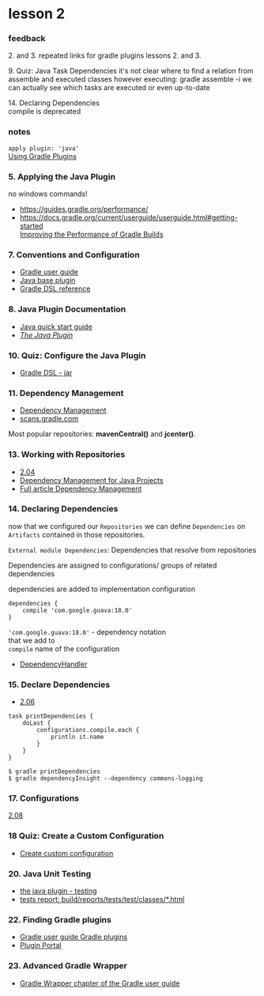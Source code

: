 # lesson 2

### feedback
2\. and 3. repeated links for gradle plugins lessons 2. and 3.

9\. Quiz: Java Task Dependencies
it's not clear where to find a relation from assemble and executed classes
however executing: gradle assemble -i
we can actually see which tasks are executed or even up-to-date

14\. Declaring Dependencies  
compile is deprecated

### notes
`apply plugin: 'java'`  
[Using Gradle Plugins](https://docs.gradle.org/current/userguide/plugins.html)  

### 5. Applying the Java Plugin
no windows commands!

- https://guides.gradle.org/performance/  
- https://docs.gradle.org/current/userguide/userguide.html#getting-started  
[Improving the Performance of Gradle Builds](https://guides.gradle.org/performance/)  

### 7. Conventions and Configuration  
- [Gradle user guide](https://docs.gradle.org/current/userguide/java_plugin.html#N11FD1)  
- [Java base plugin](https://docs.gradle.org/current/userguide/standard_plugins.html#N11F3E)  
- [Gradle DSL reference](https://docs.gradle.org/current/dsl/org.gradle.api.tasks.SourceSet.html)  

### 8. Java Plugin Documentation  
- [Java quick start guide](https://docs.gradle.org/current/userguide/tutorial_java_projects.html)  
- [*The Java Plugin*](https://docs.gradle.org/current/userguide/java_plugin.html)  

### 10. Quiz: Configure the Java Plugin
- [Gradle DSL - jar](https://docs.gradle.org/current/dsl/org.gradle.api.tasks.bundling.Jar.html)  

### 11. Dependency Management
- [Dependency Management](https://docs.gradle.org/current/userguide/introduction_dependency_management.html#gsc.tab=0)  
- [scans.gradle.com](https://scans.gradle.com/)  

Most popular repositories:
**mavenCentral()** and **jcenter()**.

### 13. Working with Repositories
- [2.04](2.04-Demo-WorkingWithRepositories/build.gradle)  
- [Dependency Management for Java Projects
](https://docs.gradle.org/current/userguide/dependency_management_for_java_projects.html)  
- [Full article Dependency Management](https://docs.gradle.org/current/userguide/introduction_dependency_management.html)

### 14. Declaring Dependencies
now that we configured our  `Repositories` we can define `Dependencies` on `Artifacts` contained in those repositories.

`External module Dependencies`: Dependencies that resolve from repositories

Dependencies are assigned to configurations/ groups of related dependencies

dependencies are added to implementation configuration
```
dependencies {
    compile 'com.google.guava:18.0'
}
```
`'com.google.guava:18.0'` -  dependency notation  
that we add to  
`compile` name of the configuration

- [DependencyHandler](https://docs.gradle.org/current/dsl/org.gradle.api.artifacts.dsl.DependencyHandler.html)

### 15. Declare Dependencies
- [2.06](2.06-Exercise-DeclareARepositoryAndDependencies/build.gradle)  
```
task printDependencies {
    doLast {
        configurations.compile.each {
            println it.name
        }
    }
}
```  
`$ gradle printDependencies`  
`$ gradle dependencyInsight --dependency commons-logging`

### 17. Configurations
[2.08]()

### 18 Quiz: Create a Custom Configuration
- [Create custom configuration](https://docs.gradle.org/current/dsl/org.gradle.api.artifacts.Configuration.html)

### 20. Java Unit Testing
- [the java plugin - testing](https://docs.gradle.org/current/userguide/java_plugin.html#sec:java_test)  
- [tests report: build/reports/tests/test/classes/*.html ](build/reports/tests/test/classes/com.udacity.gradle.test.PersonTest.html)

### 22. Finding Gradle plugins
- [Gradle user guide Gradle plugins](https://docs.gradle.org/current/userguide/standard_plugins.html)  
- [Plugin Portal](https://plugins.gradle.org/)  

### 23. Advanced Gradle Wrapper
- [Gradle Wrapper chapter of the Gradle user guide](https://docs.gradle.org/current/userguide/gradle_wrapper.html)  
